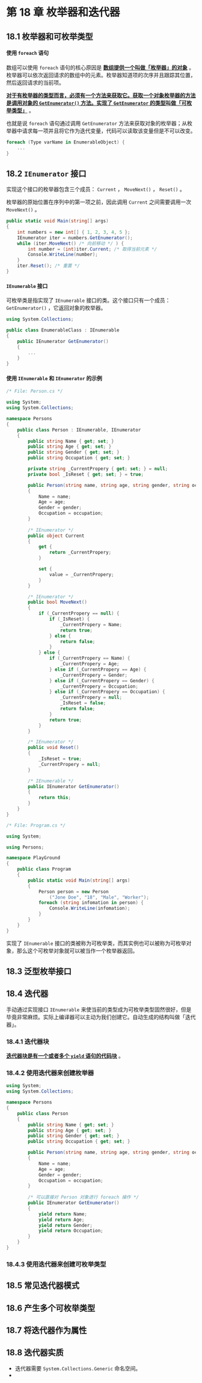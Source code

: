 # 第 18 章 枚举器和迭代器



## 18.1 枚举器和可枚举类型

#### 使用 `foreach` 语句

数组可以使用 `foreach` 语句的核心原因是 **<u>数组提供一个叫做「枚举器」的对象</u>** 。枚举器可以依次返回请求的数组中的元素。枚举器知道项的次序并且跟踪其位置，然后返回请求的当前项。

**<u>对于有枚举器的类型而言，必须有一个方法来获取它。获取一个对象枚举器的方法是调用对象的 `GetEnumerator()` 方法。实现了 `GetEnumerator` 的类型叫做「可枚举类型」</u>** 。

也就是说 `foreach` 语句通过调用 `GetEnumerator` 方法来获取对象的枚举器；从枚举器中请求每一项并且将它作为迭代变量，代码可以读取该变量但是不可以改变。

```C#
foreach (Type varName in EnumerableObject) {
    ...
}
```

## 18.2 `IEnumerator` 接口

实现这个接口的枚举器包含三个成员： `Current` ， `MoveNext()` ， `Reset()` 。

枚举器的原始位置在序列中的第一项之前，因此调用 `Current` 之间需要调用一次 `MoveNext()` 。

```C#
public static void Main(string[] args)
{
    int numbers = new int[] { 1, 2, 3, 4, 5 };
    IEnumerator iter = numbers.GetEnumerator();
    while (iter.MoveNext() /* 向前移动 */ ) {
        int number = (int)iter.Current; /* 取得当前元素 */
        Console.WriteLine(number);
    }
    iter.Reset(); /* 重置 */
}
```

#### `IEnumerable` 接口

可枚举类是指实现了 `IEnumerable` 接口的类。这个接口只有一个成员： `GetEnumerator()` ，它返回对象的枚举器。

```C#
using System.Collections;

public class EnumerableClass : IEnumerable
{
    public IEnumerator GetEnumerator()
    {
        ...
    }
}
```

#### 使用 `IEnumerable` 和 `IEnumerator` 的示例

```C#
/* File: Person.cs */

using System;
using System.Collections;

namespace Persons
{
    public class Person : IEnumerable, IEnumerator
    {
        public string Name { get; set; }
        public string Age { get; set; }
        public string Gender { get; set; }
        public string Occupation { get; set; }

        private string _CurrentPropery { get; set; } = null;
        private bool _IsReset { get; set; } = true;

        public Person(string name, string age, string gender, string occupation)
        {
            Name = name;
            Age = age;
            Gender = gender;
            Occupation = occupation;
        }
		
        /* IEnumerator */
        public object Current
        {
            get {
                return _CurrentPropery;
            }

            set {
                value = _CurrentPropery;
            }
        }

        /* IEnumerator */
        public bool MoveNext()
        {
            if (_CurrentPropery == null) {
                if (_IsReset) {
                    _CurrentPropery = Name;
                    return true;
                } else {
                    return false;
                }
            } else {
                if (_CurrentPropery == Name) {
                    _CurrentPropery = Age;
                } else if (_CurrentPropery == Age) {
                    _CurrentPropery = Gender;
                } else if (_CurrentPropery == Gender) {
                    _CurrentPropery = Occupation;
                } else if (_CurrentPropery == Occupation) {
                    _CurrentPropery = null;
                    _IsReset = false;
                    return false;
                }
                return true;
            }
        }

        /* IEnumerator */
        public void Reset()
        {
            _IsReset = true;
            _CurrentPropery = null;
        }

        /* IEnumerable */
        public IEnumerator GetEnumerator()
        {
            return this;
        }
    }
}
```

```C#
/* File: Program.cs */

using System;

using Persons;

namespace PlayGround
{
    public class Program
    {
        public static void Main(string[] args)
        {
            Person person = new Person
                ("Jone Doe", "18", "Male", "Worker");
            foreach (string infomation in person) {
                Console.WriteLine(infomation);
            } 
        }
    }
}
```

实现了 `IEnumerable` 接口的类被称为可枚举类，而其实例也可以被称为可枚举对象，那么这个可枚举对象就可以被当作一个枚举器返回。

## 18.3 泛型枚举接口



## 18.4 迭代器

手动通过实现接口 `IEnumerable` 来使当前的类型成为可枚举类型固然很好，但是毕竟非常麻烦。实际上编译器可以主动为我们创建它。自动生成的结构叫做「迭代器」。

### 18.4.1 迭代器块

**<u>迭代器块是有一个或者多个 `yield` 语句的代码块</u>** 。

### 18.4.2 使用迭代器来创建枚举器

```C#
using System;
using System.Collections;

namespace Persons
{
    public class Person
    {
        public string Name { get; set; }
        public string Age { get; set; }
        public string Gender { get; set; }
        public string Occupation { get; set; }

        public Person(string name, string age, string gender, string occupation)
        {
            Name = name;
            Age = age;
            Gender = gender;
            Occupation = occupation;
        }
		
        /* 可以直接对 Person 对象进行 foreach 操作 */
        public IEnumerator GetEnumerator()
        {
            yield return Name;
            yield return Age;
            yield return Gender;
            yield return Occupation;
        }
    }
}
```

### 18.4.3 使用迭代器来创建可枚举类型



## 18.5 常见迭代器模式



## 18.6 产生多个可枚举类型



## 18.7 将迭代器作为属性



## 18.8 迭代器实质

* 迭代器需要 `System.Collections.Generic` 命名空间。
* 